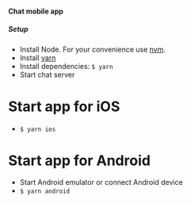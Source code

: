 #### Chat mobile app

##### Setup
  * Install Node. For your convenience use [nvm](https://github.com/creationix/nvm#installation).
  * Install [yarn](https://yarnpkg.com/lang/en/docs/install/)
  * Install dependencies: `$ yarn`
  * Start chat server

# Start app for iOS
  * `$ yarn ios`

# Start app for Android
  * Start Android emulator or connect Android device
  * `$ yarn android`
